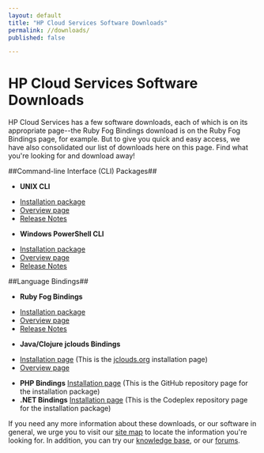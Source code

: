 ```yaml
---
layout: default
title: "HP Cloud Services Software Downloads"
permalink: //downloads/
published: false

---
```

# HP Cloud Services Software Downloads

HP Cloud Services has a few software downloads, each of which is on its appropriate page--the Ruby Fog Bindings download is on the Ruby Fog Bindings page, for example.  But to give you quick and easy access, we have also consolidated our list of downloads here on this page.  Find what you're looking for and download away!

##Command-line Interface (CLI) Packages##
* **UNIX CLI**
 - [Installation package](https://docs.hpcloud.com/file/hpcloud-1.2.0.gem)
 - [Overview page](/cli/unix)
 - [Release Notes](/cli/unix/release-notes)
* **Windows PowerShell CLI**
 - [Installation package](https://docs.hpcloud.com/file/WinCLI-1.3.1.9.zip)
 - [Overview page](/cli/windows)
 - [Release Notes](/cli/windows/release-notes)

##Language Bindings##

* **Ruby Fog Bindings**
 - [Installation package](https://docs.hpcloud.com/file/hpfog-0.0.17.gem)
 - [Overview page](/bindings/fog) 
 - [Release Notes](/bindings/fog/release-notes)
* **Java/Clojure jclouds Bindings**
 - [Installation page](http://www.jclouds.org/documentation/userguide/installation-guide) (This is the [jclouds.org](http://www.jclouds.org) installation page)
 - [Overview page](/bindings/jclouds)
<!-- - [Release Notes](bindings/jclouds/release-notes)-->
* **PHP Bindings** [Installation page](http://hpcloud.github.com/HPCloud-PHP/) (This is the GitHub repository page for the installation package)
* **.NET Bindings** [Installation page](http://hpcloud.codeplex.com/releases/view/95187) (This is the Codeplex repository page for the installation package)

If you need any more information about these downloads, or our software in general, we urge you to visit our [site map](/sitemap) to locate the information you're looking for.  In addition, you can try our [knowledge base](https://community.hpcloud.com/knowledge-base), or our [forums](https://community.hpcloud.com/forum).